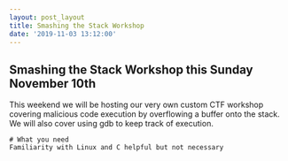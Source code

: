 ```yaml
---
layout: post_layout
title: Smashing the Stack Workshop
date: '2019-11-03 13:12:00'
---
```


## Smashing the Stack Workshop this Sunday November 10th

This weekend we will be hosting our very own custom CTF workshop covering malicious code execution by overflowing a buffer onto the stack. We will also cover using gdb to keep track of execution.
```
# What you need
Familiarity with Linux and C helpful but not necessary
```
